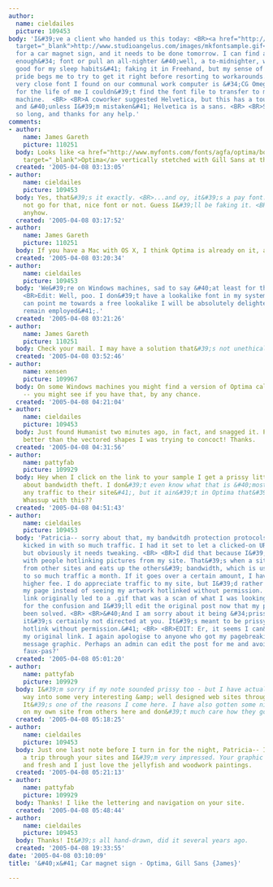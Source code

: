 ```yaml
---
author:
  name: cieldailes
  picture: 109453
body: 'I&#39;ve a client who handed us this today: <BR><a href="http://www.studioangelus.com/images/mkfontsample.gif"
  target="_blank">http://www.studioangelus.com/images/mkfontsample.gif</a> <BR>...
  for a car magnet sign, and it needs to be done tomorrow. I can find a &#34;close
  enough&#34; font or pull an all-nighter &#40;well, a to-midnighter, which isn&#39;t
  good for my sleep habits&#41; faking it in Freehand, but my sense of proffessional
  pride begs me to try to get it right before resorting to workarounds. <BR> <BR>A
  very close font I found on our communal work computer is &#34;CG Omega&#34; but
  for the life of me I couldn&#39;t find the font file to transfer to my own work
  machine.  <BR> <BR>A coworker suggested Helvetica, but this has a touch of serif
  and &#40;unless I&#39;m mistaken&#41; Helvetica is a sans. <BR> <BR>Sorry this got
  so long, and thanks for any help.'
comments:
- author:
    name: James Gareth
    picture: 110251
  body: Looks like <a href="http://www.myfonts.com/fonts/agfa/optima/bold/testdrive.html?s=MIKOS&amp;p=48"
    target="_blank">Optima</a> vertically stetched with Gill Sans at the bottom.
  created: '2005-04-08 03:13:05'
- author:
    name: cieldailes
    picture: 109453
  body: Yes, that&#39;s it exactly. <BR>...and oy, it&#39;s a pay font. My boss might
    not go for that, nice font or not. Guess I&#39;ll be faking it. <BR> <BR>Thanks
    anyhow.
  created: '2005-04-08 03:17:52'
- author:
    name: James Gareth
    picture: 110251
  body: If you have a Mac with OS X, I think Optima is already on it, as is Gill Sans.
  created: '2005-04-08 03:20:34'
- author:
    name: cieldailes
    picture: 109453
  body: 'We&#39;re on Windows machines, sad to say &#40;at least for this&#41;. <BR>
    <BR>Edit: Well, poo. I don&#39;t have a lookalike font in my system. If anyone
    can point me towards a free lookalike I will be absolutely delighted &#40;and
    remain employed&#41;.'
  created: '2005-04-08 03:21:26'
- author:
    name: James Gareth
    picture: 110251
  body: Check your mail. I may have a solution that&#39;s not unethical.
  created: '2005-04-08 03:52:46'
- author:
    name: xensen
    picture: 109967
  body: On some Windows machines you might find a version of Optima called Zapf Humanist
    -- you might see if you have that, by any chance.
  created: '2005-04-08 04:21:04'
- author:
    name: cieldailes
    picture: 109453
  body: Just found Humanist two minutes ago, in fact, and snagged it. Proving to be
    better than the vectored shapes I was trying to concoct! Thanks.
  created: '2005-04-08 04:31:56'
- author:
    name: pattyfab
    picture: 109929
  body: Hey when I click on the link to your sample I get a prissy little message
    about bandwidth theft. I don&#39;t even know what that is &#40;most people appreciate
    any traffic to their site&#41;, but it ain&#39;t in Optima that&#39;s for sure.
    Whassup with this??
  created: '2005-04-08 04:51:43'
- author:
    name: cieldailes
    picture: 109453
  body: 'Patricia-- sorry about that, my bandwitdh protection protocols must&#39;ve
    kicked in with so much traffic. I had it set to let a clicked-on URL work properly,
    but obviously it needs tweaking. <BR> <BR>I did that because I&#39;ve had problems
    with people hotlinking pictures from my site. That&#39;s when a site grabs pictures
    from other sites and eats up the others&#39; bandwidth, which is usually limited
    to so much traffic a month. If it goes over a certain amount, I have to pay a
    higher fee. I do appreciate traffic to my site, but I&#39;d rather they come to
    my page instead of seeing my artwork hotlinked without permission. <BR> <BR>The
    link originally led to a .gif that was a scan of what I was looking for. I apologise
    for the confusion and I&#39;ll edit the original post now that my problem&#39;s
    been solved. <BR> <BR>&#40;And I am sorry about it being &#34;prissy&#34; but
    it&#39;s certainly not directed at you. It&#39;s meant to be prissy to those who
    hotlink without permission.&#41; <BR> <BR>EDIT: Er, it seems I can&#39;t edit
    my original link. I again apologise to anyone who got my pagebreaking anti-hotlink
    message graphic. Perhaps an admin can edit the post for me and avoid any more
    faux-pas?'
  created: '2005-04-08 05:01:20'
- author:
    name: pattyfab
    picture: 109929
  body: I&#39;m sorry if my note sounded prissy too - but I have actually backed my
    way into some very interesting &amp; well designed web sites through this forum.
    It&#39;s one of the reasons I come here. I have also gotten some nice comments
    on my own site from others here and don&#39;t much care how they got to it.
  created: '2005-04-08 05:18:25'
- author:
    name: cieldailes
    picture: 109453
  body: Just one last note before I turn in for the night, Patricia-- I just took
    a trip through your sites and I&#39;m very impressed. Your graphic work is clever
    and fresh and I just love the jellyfish and woodwork paintings.
  created: '2005-04-08 05:21:13'
- author:
    name: pattyfab
    picture: 109929
  body: Thanks! I like the lettering and navigation on your site.
  created: '2005-04-08 05:48:44'
- author:
    name: cieldailes
    picture: 109453
  body: Thanks! It&#39;s all hand-drawn, did it several years ago.
  created: '2005-04-08 19:33:55'
date: '2005-04-08 03:10:09'
title: '&#40;x&#41; Car magnet sign - Optima, Gill Sans {James}'

---
```

